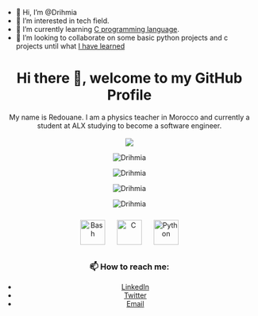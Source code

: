 - 👋 Hi, I’m @Drihmia
- 👀 I’m interested in tech field.
- 🌱 I’m currently learning [C programming language](https://github.com/Drihmia/alx-low_level_programming).
- 💞️ I’m looking to collaborate on some basic python projects and c projects until what [I have learned](https://github.com/Drihmia/alx-low_level_programming/blob/main/README.md)

<!---
Drihmia/Drihmia is a ✨ special ✨ repository because its `README.md` (this file) appears on your GitHub profile.
You can click the Preview link to take a look at your changes.
--->



# **<div align="center">Hi there 👋, welcome to my GitHub Profile</div>** 
<div align="center">
My name is Redouane. I am a physics teacher in Morocco and currently a student at ALX studying to become a software engineer.
</div>
</br>

<div align="center">
<img src="https://github-profile-trophy.vercel.app/?username=Drihmia&theme=onedark">
</div>

<p align="center">
    <img align="center" src="https://github-readme-stats.vercel.app/api?username=Drihmia&show_icons=true&locale=en&theme=tokyonight" alt="Drihmia" />
</p>

<p align="center">
    <img align="center" src="https://github-readme-stats.vercel.app/api/top-langs?username=Drihmia&show_icons=true&locale=en&layout=compact&theme=tokyonight" alt="Drihmia" />
</p>

<p align="center">
    <img align="center" src="https://github-readme-streak-stats.herokuapp.com/?user=Drihmia" alt="Drihmia" />
</p>
<p align="center">
    <img align="center" src="https://gpvc.arturio.dev/Drihmia" alt="Drihmia" />
</p>

<div align="center">  
  <img style="margin: 10px" src="https://icon-library.com/images/bash-icon/bash-icon-24.jpg" alt="Bash" height="50" />
  <img style="margin: 10px" src="https://profilinator.rishav.dev/skills-assets/c-original.svg" alt="C" height="50" />  
  <img style="margin: 10px" src="https://upload.wikimedia.org/wikipedia/commons/c/c3/Python-logo-notext.svg" alt="Python" height="50" />  
<div align="center">

### 📫 How to reach me:

- [LinkedIn](https://www.linkedin.com/in/rdrihmia/)<!-- target="_blank" -->
- [Twitter](https://twitter.com/RDrihmia/)<!-- target="_blank" -->
- [Email](mailto:drihmia.redouane@gmail.com)<!-- target="_blank" -->


</div>
